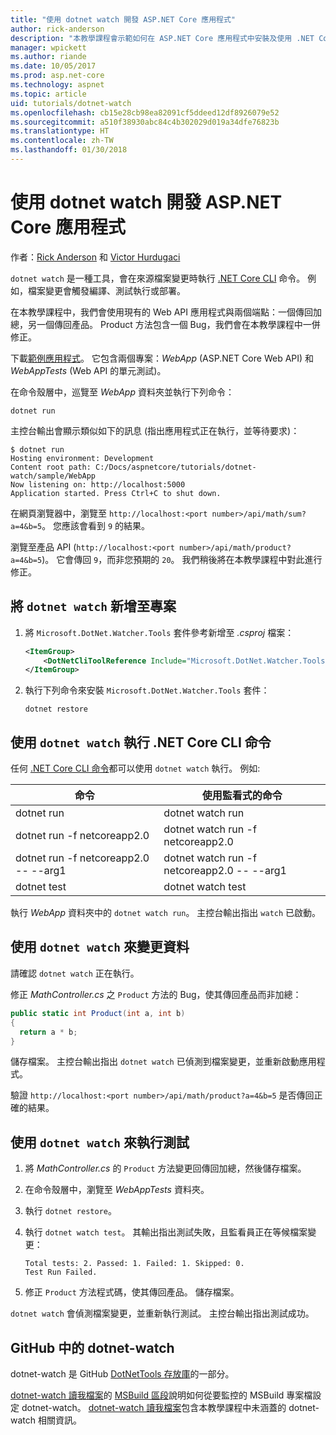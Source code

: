 ```yaml
---
title: "使用 dotnet watch 開發 ASP.NET Core 應用程式"
author: rick-anderson
description: "本教學課程會示範如何在 ASP.NET Core 應用程式中安裝及使用 .NET Core CLI 檔案監看員 (dotnet 監看式) 工具。"
manager: wpickett
ms.author: riande
ms.date: 10/05/2017
ms.prod: asp.net-core
ms.technology: aspnet
ms.topic: article
uid: tutorials/dotnet-watch
ms.openlocfilehash: cb15e28cb98ea82091cf5ddeed12df8926079e52
ms.sourcegitcommit: a510f38930abc84c4b302029d019a34dfe76823b
ms.translationtype: HT
ms.contentlocale: zh-TW
ms.lasthandoff: 01/30/2018
---
```

# <a name="developing-aspnet-core-apps-using-dotnet-watch"></a>使用 dotnet watch 開發 ASP.NET Core 應用程式

作者：[Rick Anderson](https://twitter.com/RickAndMSFT) 和 [Victor Hurdugaci](https://twitter.com/victorhurdugaci)

`dotnet watch` 是一種工具，會在來源檔案變更時執行 [.NET Core CLI](/dotnet/core/tools) 命令。 例如，檔案變更會觸發編譯、測試執行或部署。

在本教學課程中，我們會使用現有的 Web API 應用程式與兩個端點：一個傳回加總，另一個傳回產品。 Product 方法包含一個 Bug，我們會在本教學課程中一併修正。

下載[範例應用程式](https://github.com/aspnet/Docs/tree/master/aspnetcore/tutorials/dotnet-watch/sample)。 它包含兩個專案：*WebApp* (ASP.NET Core Web API) 和 *WebAppTests* (Web API 的單元測試)。

在命令殼層中，巡覽至 *WebApp* 資料夾並執行下列命令：

```console
dotnet run
```

主控台輸出會顯示類似如下的訊息 (指出應用程式正在執行，並等待要求)：

```console
$ dotnet run
Hosting environment: Development
Content root path: C:/Docs/aspnetcore/tutorials/dotnet-watch/sample/WebApp
Now listening on: http://localhost:5000
Application started. Press Ctrl+C to shut down.
```

在網頁瀏覽器中，瀏覽至 `http://localhost:<port number>/api/math/sum?a=4&b=5`。 您應該會看到 `9` 的結果。

瀏覽至產品 API (`http://localhost:<port number>/api/math/product?a=4&b=5`)。 它會傳回 `9`，而非您預期的 `20`。 我們稍後將在本教學課程中對此進行修正。

## <a name="add-dotnet-watch-to-a-project"></a>將 `dotnet watch` 新增至專案

1. 將 `Microsoft.DotNet.Watcher.Tools` 套件參考新增至 *.csproj* 檔案：

    ```xml
    <ItemGroup>
        <DotNetCliToolReference Include="Microsoft.DotNet.Watcher.Tools" Version="2.0.0" />
    </ItemGroup> 
    ```

1. 執行下列命令來安裝 `Microsoft.DotNet.Watcher.Tools` 套件：
    
    ```console
    dotnet restore
    ```

## <a name="running-net-core-cli-commands-using-dotnet-watch"></a>使用 `dotnet watch` 執行 .NET Core CLI 命令

任何 [.NET Core CLI 命令](/dotnet/core/tools#cli-commands)都可以使用 `dotnet watch` 執行。 例如: 

| 命令 | 使用監看式的命令 |
| ---- | ----- |
| dotnet run | dotnet watch run |
| dotnet run -f netcoreapp2.0 | dotnet watch run -f netcoreapp2.0 |
| dotnet run -f netcoreapp2.0 -- --arg1 | dotnet watch run -f netcoreapp2.0 -- --arg1 |
| dotnet test | dotnet watch test |

執行 *WebApp* 資料夾中的 `dotnet watch run`。 主控台輸出指出 `watch` 已啟動。

## <a name="making-changes-with-dotnet-watch"></a>使用 `dotnet watch` 來變更資料

請確認 `dotnet watch` 正在執行。

修正 *MathController.cs* 之 `Product` 方法的 Bug，使其傳回產品而非加總：

```csharp
public static int Product(int a, int b)
{
  return a * b;
} 
```

儲存檔案。 主控台輸出指出 `dotnet watch` 已偵測到檔案變更，並重新啟動應用程式。

驗證 `http://localhost:<port number>/api/math/product?a=4&b=5` 是否傳回正確的結果。

## <a name="running-tests-using-dotnet-watch"></a>使用 `dotnet watch` 來執行測試

1. 將 *MathController.cs* 的 `Product` 方法變更回傳回加總，然後儲存檔案。
1. 在命令殼層中，瀏覽至 *WebAppTests* 資料夾。
1. 執行 `dotnet restore`。
1. 執行 `dotnet watch test`。 其輸出指出測試失敗，且監看員正在等候檔案變更：

     ```console
     Total tests: 2. Passed: 1. Failed: 1. Skipped: 0.
     Test Run Failed.
     ```

1. 修正 `Product` 方法程式碼，使其傳回產品。 儲存檔案。

`dotnet watch` 會偵測檔案變更，並重新執行測試。 主控台輸出指出測試成功。

## <a name="dotnet-watch-in-github"></a>GitHub 中的 dotnet-watch

dotnet-watch 是 GitHub [DotNetTools 存放庫](https://github.com/aspnet/DotNetTools/tree/dev/src/dotnet-watch)的一部分。

[dotnet-watch 讀我檔案](https://github.com/aspnet/DotNetTools/blob/dev/src/dotnet-watch/README.md)的 [MSBuild 區段](https://github.com/aspnet/DotNetTools/tree/dev/src/dotnet-watch#msbuild)說明如何從要監控的 MSBuild 專案檔設定 dotnet-watch。 [dotnet-watch 讀我檔案](https://github.com/aspnet/DotNetTools/blob/dev/src/dotnet-watch/README.md)包含本教學課程中未涵蓋的 dotnet-watch 相關資訊。
